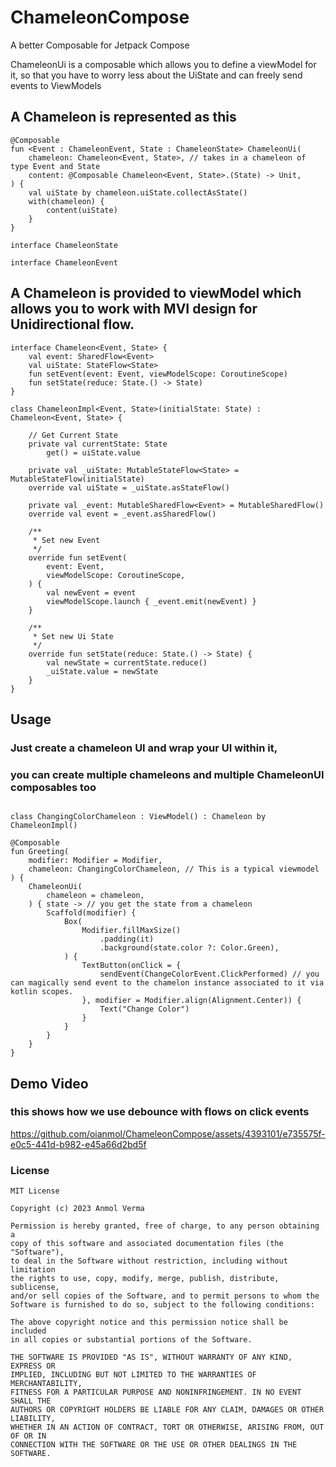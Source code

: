# ChameleonCompose
A better Composable for Jetpack Compose 

ChameleonUi is a composable which allows you to define a viewModel for it, so that you have to worry less about the UiState and can freely send events to ViewModels

## A Chameleon is represented as this

```
@Composable
fun <Event : ChameleonEvent, State : ChameleonState> ChameleonUi(
    chameleon: Chameleon<Event, State>, // takes in a chameleon of type Event and State
    content: @Composable Chameleon<Event, State>.(State) -> Unit,
) {
    val uiState by chameleon.uiState.collectAsState()
    with(chameleon) {
        content(uiState)
    }
}

interface ChameleonState

interface ChameleonEvent

```

## A Chameleon is provided to viewModel which allows you to work with MVI design for Unidirectional flow.

```
interface Chameleon<Event, State> {
    val event: SharedFlow<Event>
    val uiState: StateFlow<State>
    fun setEvent(event: Event, viewModelScope: CoroutineScope)
    fun setState(reduce: State.() -> State)
}

class ChameleonImpl<Event, State>(initialState: State) : Chameleon<Event, State> {

    // Get Current State
    private val currentState: State
        get() = uiState.value

    private val _uiState: MutableStateFlow<State> = MutableStateFlow(initialState)
    override val uiState = _uiState.asStateFlow()

    private val _event: MutableSharedFlow<Event> = MutableSharedFlow()
    override val event = _event.asSharedFlow()

    /**
     * Set new Event
     */
    override fun setEvent(
        event: Event,
        viewModelScope: CoroutineScope,
    ) {
        val newEvent = event
        viewModelScope.launch { _event.emit(newEvent) }
    }

    /**
     * Set new Ui State
     */
    override fun setState(reduce: State.() -> State) {
        val newState = currentState.reduce()
        _uiState.value = newState
    }
}
```

## Usage

### Just create a chameleon UI and wrap your UI within it, 
### you can create multiple chameleons and multiple ChameleonUI composables too

```

class ChangingColorChameleon : ViewModel() : Chameleon by ChameleonImpl()

@Composable
fun Greeting(
    modifier: Modifier = Modifier,
    chameleon: ChangingColorChameleon, // This is a typical viewmodel
) {
    ChameleonUi(
        chameleon = chameleon,
    ) { state -> // you get the state from a chameleon
        Scaffold(modifier) {
            Box(
                Modifier.fillMaxSize()
                    .padding(it)
                    .background(state.color ?: Color.Green),
            ) {
                TextButton(onClick = {
                    sendEvent(ChangeColorEvent.ClickPerformed) // you can magically send event to the chamelon instance associated to it via kotlin scopes.
                }, modifier = Modifier.align(Alignment.Center)) {
                    Text("Change Color")
                }
            }
        }
    }
}
```


## Demo Video

### this shows how we use debounce with flows on click events

https://github.com/oianmol/ChameleonCompose/assets/4393101/e735575f-e0c5-441d-b982-e45a66d2bd5f


### License

```
MIT License

Copyright (c) 2023 Anmol Verma

Permission is hereby granted, free of charge, to any person obtaining a 
copy of this software and associated documentation files (the "Software"), 
to deal in the Software without restriction, including without limitation 
the rights to use, copy, modify, merge, publish, distribute, sublicense, 
and/or sell copies of the Software, and to permit persons to whom the 
Software is furnished to do so, subject to the following conditions:

The above copyright notice and this permission notice shall be included 
in all copies or substantial portions of the Software.

THE SOFTWARE IS PROVIDED "AS IS", WITHOUT WARRANTY OF ANY KIND, EXPRESS OR 
IMPLIED, INCLUDING BUT NOT LIMITED TO THE WARRANTIES OF MERCHANTABILITY, 
FITNESS FOR A PARTICULAR PURPOSE AND NONINFRINGEMENT. IN NO EVENT SHALL THE 
AUTHORS OR COPYRIGHT HOLDERS BE LIABLE FOR ANY CLAIM, DAMAGES OR OTHER LIABILITY, 
WHETHER IN AN ACTION OF CONTRACT, TORT OR OTHERWISE, ARISING FROM, OUT OF OR IN 
CONNECTION WITH THE SOFTWARE OR THE USE OR OTHER DEALINGS IN THE SOFTWARE.
```
